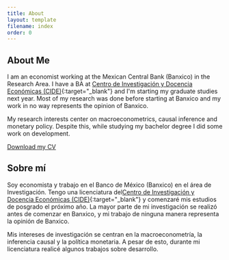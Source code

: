 ```yaml
---
title: About
layout: template
filename: index
order: 0
---
```


## About Me

I am an economist working at the Mexican Central Bank (Banxico) in the Research Area. I have a BA at [Centro de Investigación y Docencia Económicas (CIDE)](https://www.cide.edu/de/){:target="_blank"} and I'm starting my graduate studies next year. Most of my research was done before starting at Banxico and my work in no way represents the opinion of Banxico.

My research interests center on macroeconometrics, causal inference and monetary policy. Despite this, while studying my bachelor degree I did some work on development.

[Download my CV](https://raw.githubusercontent.com/magicianmetrics/cepeda.github.io/main/CV_RCS024.pdf)


## Sobre mí
Soy economista y trabajo en el Banco de México (Banxico) en el área de Investigación. Tengo una licenciatura del[Centro de Investigación y Docencia Económicas (CIDE)](https://www.cide.edu/de/){:target="_blank"} y comenzaré mis estudios de posgrado el próximo año. La mayor parte de mi investigación se realizó antes de comenzar en Banxico, y mi trabajo de ninguna manera representa la opinión de Banxico.

Mis intereses de investigación se centran en la macroeconometría, la inferencia causal y la política monetaria. A pesar de esto, durante mi licenciatura realicé algunos trabajos sobre desarrollo.

